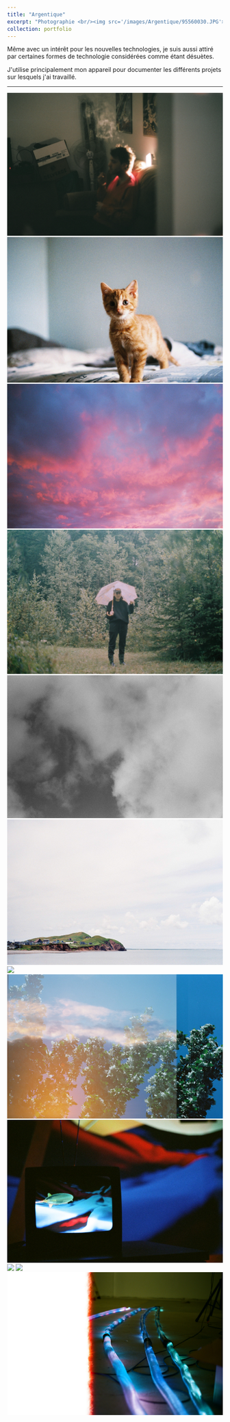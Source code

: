 ```yaml
---
title: "Argentique"
excerpt: "Photographie <br/><img src='/images/Argentique/95560030.JPG'>"
collection: portfolio
---
```


Même avec un intérêt pour les nouvelles technologies, je suis aussi attiré par certaines formes de technologie considérées comme étant désuètes. 

J'utilise principalement mon appareil pour documenter les différents projets sur lesquels j'ai travaillé.

<hr>

<img src="/images/Argentique/01.JPG" max-width ="1236">
<img src="/images/Argentique/02.JPG" max-width ="1236">
<img src="/images/Argentique/03.JPG" max-width ="1236">
<img src="/images/Argentique/04.JPG" max-width ="1236">
<img src="/images/Argentique/05.jpg" max-width ="1236">
<img src="/images/Argentique/06.JPG" max-width ="1236">
<img src="/images/Argentique/07.JPG" max-width ="1236">
<img src="/images/Argentique/08.JPG" max-width ="1236">
<img src="/images/Argentique/09.JPG" max-width ="1236">
<img src="/images/Argentique/10.JPG" max-width ="1236">
<img src="/images/Argentique/11.JPG" max-width ="1236">
<img src="/images/Argentique/12.JPG" max-width ="1236">
